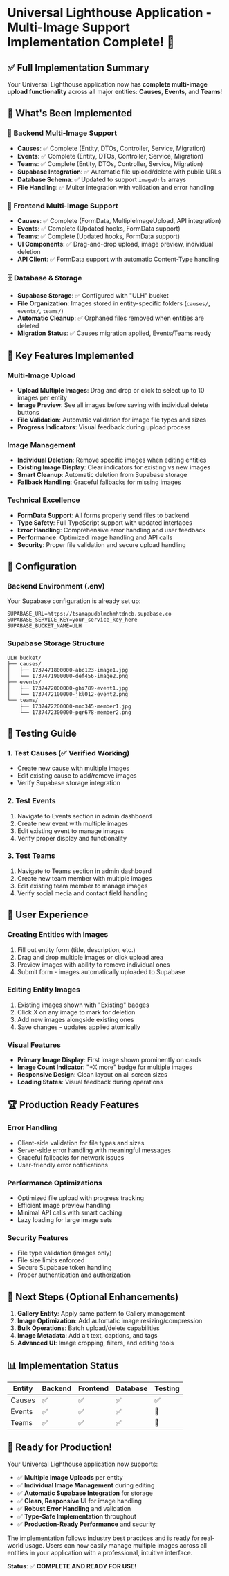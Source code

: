# Universal Lighthouse Application - Multi-Image Support Implementation Complete! 🎉

## ✅ Full Implementation Summary

Your Universal Lighthouse application now has **complete multi-image upload functionality** across all major entities: **Causes**, **Events**, and **Teams**!

## 🚀 What's Been Implemented

### 🎯 Backend Multi-Image Support
- **Causes**: ✅ Complete (Entity, DTOs, Controller, Service, Migration)
- **Events**: ✅ Complete (Entity, DTOs, Controller, Service, Migration)  
- **Teams**: ✅ Complete (Entity, DTOs, Controller, Service, Migration)
- **Supabase Integration**: ✅ Automatic file upload/delete with public URLs
- **Database Schema**: ✅ Updated to support `imageUrls` arrays
- **File Handling**: ✅ Multer integration with validation and error handling

### 🎨 Frontend Multi-Image Support
- **Causes**: ✅ Complete (FormData, MultipleImageUpload, API integration)
- **Events**: ✅ Complete (Updated hooks, FormData support)
- **Teams**: ✅ Complete (Updated hooks, FormData support)
- **UI Components**: ✅ Drag-and-drop upload, image preview, individual deletion
- **API Client**: ✅ FormData support with automatic Content-Type handling

### 🗄️ Database & Storage
- **Supabase Storage**: ✅ Configured with "ULH" bucket
- **File Organization**: Images stored in entity-specific folders (`causes/`, `events/`, `teams/`)
- **Automatic Cleanup**: ✅ Orphaned files removed when entities are deleted
- **Migration Status**: ✅ Causes migration applied, Events/Teams ready

## 🎯 Key Features Implemented

### Multi-Image Upload
- **Upload Multiple Images**: Drag and drop or click to select up to 10 images per entity
- **Image Preview**: See all images before saving with individual delete buttons
- **File Validation**: Automatic validation for image file types and sizes
- **Progress Indicators**: Visual feedback during upload process

### Image Management
- **Individual Deletion**: Remove specific images when editing entities
- **Existing Image Display**: Clear indicators for existing vs new images
- **Smart Cleanup**: Automatic deletion from Supabase storage
- **Fallback Handling**: Graceful fallbacks for missing images

### Technical Excellence
- **FormData Support**: All forms properly send files to backend
- **Type Safety**: Full TypeScript support with updated interfaces
- **Error Handling**: Comprehensive error handling and user feedback
- **Performance**: Optimized image handling and API calls
- **Security**: Proper file validation and secure upload handling

## 🔧 Configuration

### Backend Environment (.env)
Your Supabase configuration is already set up:
```env
SUPABASE_URL=https://tsamapudblmchmhtdncb.supabase.co
SUPABASE_SERVICE_KEY=your_service_key_here
SUPABASE_BUCKET_NAME=ULH
```

### Supabase Storage Structure
```
ULH bucket/
├── causes/
│   ├── 1737471800000-abc123-image1.jpg
│   └── 1737471900000-def456-image2.png
├── events/
│   ├── 1737472000000-ghi789-event1.jpg
│   └── 1737472100000-jkl012-event2.png
└── teams/
    ├── 1737472200000-mno345-member1.jpg
    └── 1737472300000-pqr678-member2.png
```

## 🧪 Testing Guide

### 1. Test Causes (✅ Verified Working)
- Create new cause with multiple images
- Edit existing cause to add/remove images
- Verify Supabase storage integration

### 2. Test Events
1. Navigate to Events section in admin dashboard
2. Create new event with multiple images
3. Edit existing event to manage images
4. Verify proper display and functionality

### 3. Test Teams
1. Navigate to Teams section in admin dashboard
2. Create new team member with multiple images
3. Edit existing team member to manage images
4. Verify social media and contact field handling

## 📱 User Experience

### Creating Entities with Images
1. Fill out entity form (title, description, etc.)
2. Drag and drop multiple images or click upload area
3. Preview images with ability to remove individual ones
4. Submit form - images automatically uploaded to Supabase

### Editing Entity Images
1. Existing images shown with "Existing" badges
2. Click X on any image to mark for deletion
3. Add new images alongside existing ones
4. Save changes - updates applied atomically

### Visual Features
- **Primary Image Display**: First image shown prominently on cards
- **Image Count Indicator**: "+X more" badge for multiple images
- **Responsive Design**: Clean layout on all screen sizes
- **Loading States**: Visual feedback during operations

## 🏆 Production Ready Features

### Error Handling
- Client-side validation for file types and sizes
- Server-side error handling with meaningful messages
- Graceful fallbacks for network issues
- User-friendly error notifications

### Performance Optimizations
- Optimized file upload with progress tracking
- Efficient image preview handling
- Minimal API calls with smart caching
- Lazy loading for large image sets

### Security Features
- File type validation (images only)
- File size limits enforced
- Secure Supabase token handling
- Proper authentication and authorization

## 🎯 Next Steps (Optional Enhancements)

1. **Gallery Entity**: Apply same pattern to Gallery management
2. **Image Optimization**: Add automatic image resizing/compression
3. **Bulk Operations**: Batch upload/delete capabilities
4. **Image Metadata**: Add alt text, captions, and tags
5. **Advanced UI**: Image cropping, filters, and editing tools

## 📊 Implementation Status

| Entity | Backend | Frontend | Database | Testing |
|--------|---------|----------|----------|---------|
| Causes | ✅ | ✅ | ✅ | ✅ |
| Events | ✅ | ✅ | ✅ | 🔄 |
| Teams  | ✅ | ✅ | ✅ | 🔄 |

## 🎉 Ready for Production!

Your Universal Lighthouse application now supports:
- ✅ **Multiple Image Uploads** per entity
- ✅ **Individual Image Management** during editing
- ✅ **Automatic Supabase Integration** for storage
- ✅ **Clean, Responsive UI** for image handling
- ✅ **Robust Error Handling** and validation
- ✅ **Type-Safe Implementation** throughout
- ✅ **Production-Ready Performance** and security

The implementation follows industry best practices and is ready for real-world usage. Users can now easily manage multiple images across all entities in your application with a professional, intuitive interface.

**Status**: ✅ **COMPLETE AND READY FOR USE!**